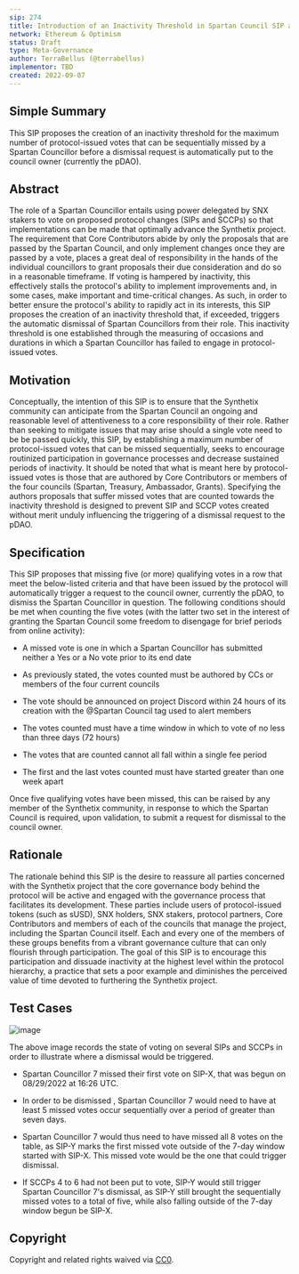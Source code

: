 ```yaml
---
sip: 274
title: Introduction of an Inactivity Threshold in Spartan Council SIP and SCCP Vote Participation
network: Ethereum & Optimism
status: Draft
type: Meta-Governance
author: TerraBellus (@terrabellus)
implementor: TBD
created: 2022-09-07
---
```


<!--You can leave these HTML comments in your merged SIP and delete the visible duplicate text guides, they will not appear and may be helpful to refer to if you edit it again. This is the suggested template for new SIPs. Note that an SIP number will be assigned by an editor. When opening a pull request to submit your SIP, please use an abbreviated title in the filename, `sip-draft_title_abbrev.md`. The title should be 44 characters or less.-->

## Simple Summary

<!--"If you can't explain it simply, you don't understand it well enough." Simply describe the outcome the proposed changes intends to achieve. This should be non-technical and accessible to a casual community member.-->

This SIP proposes the creation of an inactivity threshold for the maximum number of protocol-issued votes that can be sequentially missed by a Spartan Councillor before a dismissal request is automatically put to the council owner (currently the pDAO).

## Abstract

<!--A short (~200 word) description of the proposed change, the abstract should clearly describe the proposed change. This is what *will* be done if the SIP is implemented, not *why* it should be done or *how* it will be done. If the SIP proposes deploying a new contract, write, "we propose to deploy a new contract that will do x".-->

The role of a Spartan Councillor entails using power delegated by SNX stakers to vote on proposed protocol changes (SIPs and SCCPs) so that implementations can be made that optimally advance the Synthetix project. The requirement that Core Contributors abide by only the proposals that are passed by the Spartan Council, and only implement changes once they are passed by a vote, places a great deal of responsibility in the hands of the individual councillors to grant proposals their due consideration and do so in a reasonable timeframe. If voting is hampered by inactivity, this effectively stalls the protocol's ability to implement improvements and, in some cases, make important and time-critical changes. As such, in order to better ensure the protocol's ability to rapidly act in its interests, this SIP proposes the creation of an inactivity threshold that, if exceeded, triggers the automatic dismissal of Spartan Councillors from their role. This inactivity threshold is one established through the measuring of occasions and durations in which a Spartan Councillor has failed to engage in protocol-issued votes.

## Motivation

<!--This is the problem statement. This is the *why* of the SIP. It should clearly explain *why* the current state of the protocol is inadequate.  It is critical that you explain *why* the change is needed, if the SIP proposes changing how something is calculated, you must address *why* the current calculation is innaccurate or wrong. This is not the place to describe how the SIP will address the issue!-->

Conceptually, the intention of this SIP is to ensure that the Synthetix community can anticipate from the Spartan Council an ongoing and reasonable level of attentiveness to a core responsibility of their role. Rather than seeking to mitigate issues that may arise should a single vote need to be be passed quickly, this SIP, by establishing a maximum number of protocol-issued votes that can be missed sequentially, seeks to encourage routinized participation in governance processes and decrease sustained periods of inactivity. It should be noted that what is meant here by protocol-issued votes is those that are authored by Core Contributors or members of the four councils (Spartan, Treasury, Ambassador, Grants). Specifying the authors proposals that suffer missed votes that are counted towards the inactivity threshold is designed to prevent SIP and SCCP votes created without merit unduly influencing the triggering of a dismissal request to the pDAO.

## Specification

<!--The specification should describe the syntax and semantics of any new feature, there are five sections
1. Overview
2. Rationale
3. Technical Specification
4. Test Cases
5. Configurable Values
-->

This SIP proposes that missing five (or more) qualifying votes in a row that meet the below-listed criteria and that have been issued by the protocol will automatically trigger a request to the council owner, currently the pDAO, to dismiss the Spartan Councillor in question. The following conditions should be met when counting the five votes (with the latter two set in the interest of granting the Spartan Council some freedom to disengage for brief periods from online activity):

- A missed vote is one in which a Spartan Councillor has submitted neither a Yes or a No vote prior to its end date

- As previously stated, the votes counted must be authored by CCs or members of the four current councils

- The vote should be announced on project Discord within 24 hours of its creation with the @Spartan Council tag used to alert members

- The votes counted must have a time window in which to vote of no less than three days (72 hours)

- The votes that are counted cannot all fall within a single fee period

- The first and the last votes counted must have started greater than one week apart

Once five qualifying votes have been missed, this can be raised by any member of the Synthetix community, in response to which the Spartan Council is required, upon validation, to submit a request for dismissal to the council owner.

## Rationale

The rationale behind this SIP is the desire to reassure all parties concerned with the Synthetix project that the core governance body behind the protocol will be active and engaged with the governance process that facilitates its development. These parties include users of protocol-issued tokens (such as sUSD), SNX holders, SNX stakers, protocol partners, Core Contributors and members of each of the councils that manage the project, including the Spartan Council itself. Each and every one of the members of these groups benefits from a vibrant governance culture that can only flourish through participation. The goal of this SIP is to encourage this participation and dissuade inactivity at the highest level within the protocol hierarchy, a practice that sets a poor example and diminishes the perceived value of time devoted to furthering the Synthetix project.

## Test Cases

![image](https://user-images.githubusercontent.com/33300147/188882881-a11cf337-99ac-4941-969d-4d021cf802b1.png)

The above image records the state of voting on several SIPs and SCCPs in order to illustrate where a dismissal would be triggered.

- Spartan Councillor 7 missed their first vote on SIP-X, that was begun on 08/29/2022 at 16:26 UTC.

- In order to be dismissed , Spartan Councillor 7 would need to have at least 5 missed votes occur sequentially over a period of greater than seven days.

- Spartan Councillor 7 would thus need to have missed all 8 votes on the table, as SIP-Y marks the first missed vote outside of the 7-day window started with SIP-X. This missed vote would be the one that could trigger dismissal.

- If SCCPs 4 to 6 had not been put to vote, SIP-Y would still trigger Spartan Councillor 7's dismissal, as SIP-Y still brought the sequentially missed votes to a total of five, while also falling outside of the 7-day window begun be SIP-X.

## Copyright

Copyright and related rights waived via [CC0](https://creativecommons.org/publicdomain/zero/1.0/).

